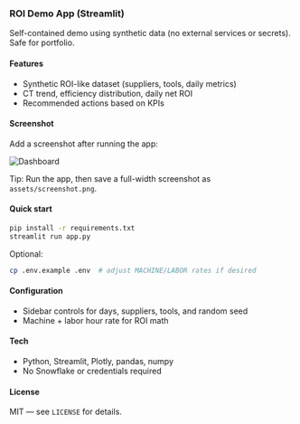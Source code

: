 ### ROI Demo App (Streamlit)

Self-contained demo using synthetic data (no external services or secrets). Safe for portfolio.

#### Features
- Synthetic ROI-like dataset (suppliers, tools, daily metrics)
- CT trend, efficiency distribution, daily net ROI
- Recommended actions based on KPIs

#### Screenshot
Add a screenshot after running the app:

![Dashboard](assets/screenshot.png)

Tip: Run the app, then save a full-width screenshot as `assets/screenshot.png`.

#### Quick start
```bash
pip install -r requirements.txt
streamlit run app.py
```

Optional:
```bash
cp .env.example .env  # adjust MACHINE/LABOR rates if desired
```

#### Configuration
- Sidebar controls for days, suppliers, tools, and random seed
- Machine + labor hour rate for ROI math

#### Tech
- Python, Streamlit, Plotly, pandas, numpy
- No Snowflake or credentials required

#### License
MIT — see `LICENSE` for details.